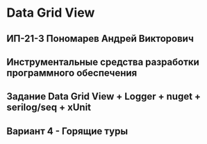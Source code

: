 # Data Grid View

## ИП-21-3 Пономарев Андрей Викторович
## Инструментальные средства разработки программного обеспечения
## Задание Data Grid View + Logger + nuget + serilog/seq + xUnit
## Вариант 4 - Горящие туры
